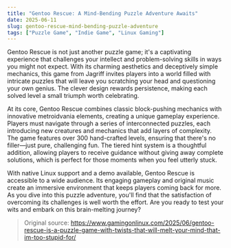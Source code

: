 ```yaml
---
title: "Gentoo Rescue: A Mind-Bending Puzzle Adventure Awaits"
date: 2025-06-11
slug: gentoo-rescue-mind-bending-puzzle-adventure
tags: ["Puzzle Game", "Indie Game", "Linux Gaming"]
---
```


Gentoo Rescue is not just another puzzle game; it's a captivating experience that challenges your intellect and problem-solving skills in ways you might not expect. With its charming aesthetics and deceptively simple mechanics, this game from Jagriff invites players into a world filled with intricate puzzles that will leave you scratching your head and questioning your own genius. The clever design rewards persistence, making each solved level a small triumph worth celebrating.

At its core, Gentoo Rescue combines classic block-pushing mechanics with innovative metroidvania elements, creating a unique gameplay experience. Players must navigate through a series of interconnected puzzles, each introducing new creatures and mechanics that add layers of complexity. The game features over 300 hand-crafted levels, ensuring that there's no filler—just pure, challenging fun. The tiered hint system is a thoughtful addition, allowing players to receive guidance without giving away complete solutions, which is perfect for those moments when you feel utterly stuck.

With native Linux support and a demo available, Gentoo Rescue is accessible to a wide audience. Its engaging gameplay and original music create an immersive environment that keeps players coming back for more. As you dive into this puzzle adventure, you'll find that the satisfaction of overcoming its challenges is well worth the effort. Are you ready to test your wits and embark on this brain-melting journey?

> Original source: https://www.gamingonlinux.com/2025/06/gentoo-rescue-is-a-puzzle-game-with-twists-that-will-melt-your-mind-that-im-too-stupid-for/